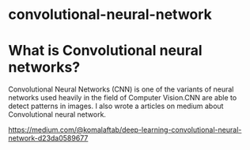 # convolutional-neural-network

# What is Convolutional neural networks?

Convolutional Neural Networks (CNN) is one of the variants of neural networks used heavily in the field of Computer Vision.CNN are able to detect patterns in images.
 I also wrote a articles on medium about Convolutional neural network.
 
 https://medium.com/@komalaftab/deep-learning-convolutional-neural-network-d23da0589677
 
 
